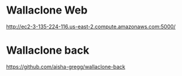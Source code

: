 # Wallaclone Web

http://ec2-3-135-224-116.us-east-2.compute.amazonaws.com:5000/

# Wallaclone back

https://github.com/aisha-gregg/wallaclone-back
